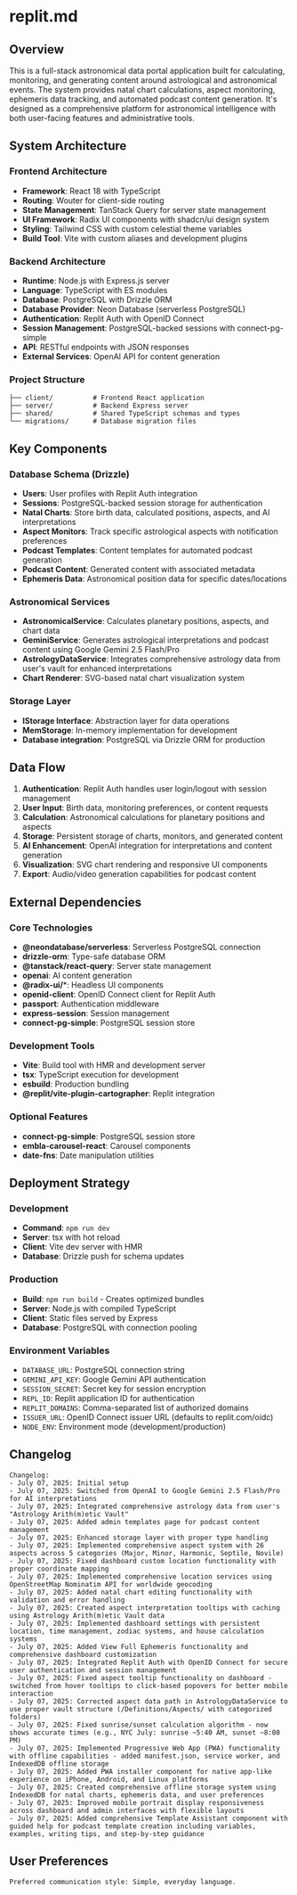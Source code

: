 # replit.md

## Overview

This is a full-stack astronomical data portal application built for calculating, monitoring, and generating content around astrological and astronomical events. The system provides natal chart calculations, aspect monitoring, ephemeris data tracking, and automated podcast content generation. It's designed as a comprehensive platform for astronomical intelligence with both user-facing features and administrative tools.

## System Architecture

### Frontend Architecture
- **Framework**: React 18 with TypeScript
- **Routing**: Wouter for client-side routing
- **State Management**: TanStack Query for server state management
- **UI Framework**: Radix UI components with shadcn/ui design system
- **Styling**: Tailwind CSS with custom celestial theme variables
- **Build Tool**: Vite with custom aliases and development plugins

### Backend Architecture
- **Runtime**: Node.js with Express.js server
- **Language**: TypeScript with ES modules
- **Database**: PostgreSQL with Drizzle ORM
- **Database Provider**: Neon Database (serverless PostgreSQL)
- **Authentication**: Replit Auth with OpenID Connect
- **Session Management**: PostgreSQL-backed sessions with connect-pg-simple
- **API**: RESTful endpoints with JSON responses
- **External Services**: OpenAI API for content generation

### Project Structure
```
├── client/          # Frontend React application
├── server/          # Backend Express server
├── shared/          # Shared TypeScript schemas and types
└── migrations/      # Database migration files
```

## Key Components

### Database Schema (Drizzle)
- **Users**: User profiles with Replit Auth integration
- **Sessions**: PostgreSQL-backed session storage for authentication
- **Natal Charts**: Store birth data, calculated positions, aspects, and AI interpretations
- **Aspect Monitors**: Track specific astrological aspects with notification preferences
- **Podcast Templates**: Content templates for automated podcast generation
- **Podcast Content**: Generated content with associated metadata
- **Ephemeris Data**: Astronomical position data for specific dates/locations

### Astronomical Services
- **AstronomicalService**: Calculates planetary positions, aspects, and chart data
- **GeminiService**: Generates astrological interpretations and podcast content using Google Gemini 2.5 Flash/Pro
- **AstrologyDataService**: Integrates comprehensive astrology data from user's vault for enhanced interpretations
- **Chart Renderer**: SVG-based natal chart visualization system

### Storage Layer
- **IStorage Interface**: Abstraction layer for data operations
- **MemStorage**: In-memory implementation for development
- **Database integration**: PostgreSQL via Drizzle ORM for production

## Data Flow

1. **Authentication**: Replit Auth handles user login/logout with session management
2. **User Input**: Birth data, monitoring preferences, or content requests
3. **Calculation**: Astronomical calculations for planetary positions and aspects
4. **Storage**: Persistent storage of charts, monitors, and generated content
5. **AI Enhancement**: OpenAI integration for interpretations and content generation
6. **Visualization**: SVG chart rendering and responsive UI components
7. **Export**: Audio/video generation capabilities for podcast content

## External Dependencies

### Core Technologies
- **@neondatabase/serverless**: Serverless PostgreSQL connection
- **drizzle-orm**: Type-safe database ORM
- **@tanstack/react-query**: Server state management
- **openai**: AI content generation
- **@radix-ui/***: Headless UI components
- **openid-client**: OpenID Connect client for Replit Auth
- **passport**: Authentication middleware
- **express-session**: Session management
- **connect-pg-simple**: PostgreSQL session store

### Development Tools
- **Vite**: Build tool with HMR and development server
- **tsx**: TypeScript execution for development
- **esbuild**: Production bundling
- **@replit/vite-plugin-cartographer**: Replit integration

### Optional Features
- **connect-pg-simple**: PostgreSQL session store
- **embla-carousel-react**: Carousel components
- **date-fns**: Date manipulation utilities

## Deployment Strategy

### Development
- **Command**: `npm run dev`
- **Server**: tsx with hot reload
- **Client**: Vite dev server with HMR
- **Database**: Drizzle push for schema updates

### Production
- **Build**: `npm run build` - Creates optimized bundles
- **Server**: Node.js with compiled TypeScript
- **Client**: Static files served by Express
- **Database**: PostgreSQL with connection pooling

### Environment Variables
- `DATABASE_URL`: PostgreSQL connection string
- `GEMINI_API_KEY`: Google Gemini API authentication
- `SESSION_SECRET`: Secret key for session encryption
- `REPL_ID`: Replit application ID for authentication
- `REPLIT_DOMAINS`: Comma-separated list of authorized domains
- `ISSUER_URL`: OpenID Connect issuer URL (defaults to replit.com/oidc)
- `NODE_ENV`: Environment mode (development/production)

## Changelog
```
Changelog:
- July 07, 2025: Initial setup
- July 07, 2025: Switched from OpenAI to Google Gemini 2.5 Flash/Pro for AI interpretations
- July 07, 2025: Integrated comprehensive astrology data from user's "Astrology Arith(m)etic Vault"
- July 07, 2025: Added admin templates page for podcast content management
- July 07, 2025: Enhanced storage layer with proper type handling
- July 07, 2025: Implemented comprehensive aspect system with 26 aspects across 5 categories (Major, Minor, Harmonic, Septile, Novile)
- July 07, 2025: Fixed dashboard custom location functionality with proper coordinate mapping
- July 07, 2025: Implemented comprehensive location services using OpenStreetMap Nominatim API for worldwide geocoding
- July 07, 2025: Added natal chart editing functionality with validation and error handling
- July 07, 2025: Created aspect interpretation tooltips with caching using Astrology Arith(m)etic Vault data
- July 07, 2025: Implemented dashboard settings with persistent location, time management, zodiac systems, and house calculation systems
- July 07, 2025: Added View Full Ephemeris functionality and comprehensive dashboard customization
- July 07, 2025: Integrated Replit Auth with OpenID Connect for secure user authentication and session management
- July 07, 2025: Fixed aspect tooltip functionality on dashboard - switched from hover tooltips to click-based popovers for better mobile interaction
- July 07, 2025: Corrected aspect data path in AstrologyDataService to use proper vault structure (/Definitions/Aspects/ with categorized folders)
- July 07, 2025: Fixed sunrise/sunset calculation algorithm - now shows accurate times (e.g., NYC July: sunrise ~5:40 AM, sunset ~8:00 PM)
- July 07, 2025: Implemented Progressive Web App (PWA) functionality with offline capabilities - added manifest.json, service worker, and IndexedDB offline storage
- July 07, 2025: Added PWA installer component for native app-like experience on iPhone, Android, and Linux platforms
- July 07, 2025: Created comprehensive offline storage system using IndexedDB for natal charts, ephemeris data, and user preferences
- July 07, 2025: Improved mobile portrait display responsiveness across dashboard and admin interfaces with flexible layouts
- July 07, 2025: Added comprehensive Template Assistant component with guided help for podcast template creation including variables, examples, writing tips, and step-by-step guidance
```

## User Preferences

```
Preferred communication style: Simple, everyday language.
```